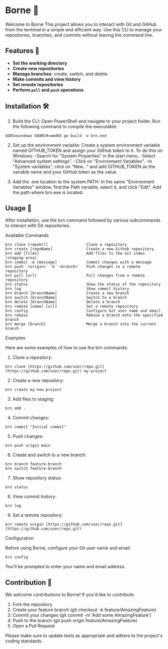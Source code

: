 # Borne 🐙

Welcome to Borne This project allows you to interact with Git and GitHub from the terminal in a simple and efficient way. Use this CLI to manage your repositories, branches, and commits without leaving the command line.

## Features 🌟

- **Set the working directory**
- **Create new repositories**
- **Manage branches**: create, switch, and delete
- **Make commits and view history**
- **Set remote repositories**
- **Perform `pull` and `push` operations**

## Installation 🛠️

1. Build the CLI: Open PowerShell and navigate to your project folder. Run the following command to compile the executable:

```shellscript
GOOS=windows GOARCH=amd64 go build -o brn.exe
```

2. Set up the environment variable: Create a system environment variable named GITHUB_TOKEN and assign your GitHub token to it. To do this on Windows:
   -Search for "System Properties" in the start menu.
   -Select "Advanced system settings".
   -Click on "Environment Variables".
   -In "System variables", click on "New..." and add GITHUB_TOKEN as the variable name and your GitHub token as the value.

3. Add the .exe location to the system PATH: In the same "Environment Variables" window, find the Path variable, select it, and click "Edit". Add the path where brn.exe is located.

## Usage 🚀

After installation, use the brn command followed by various subcommands to interact with Git repositories.

Available Commands

```shellscript
brn clone [repoUrl]                 Clone a repository
brn create [repoName]               Create a new Github repository
brn add [files]                     Add files to the Git index (staging area)
brn commit -m [message]             Commit changes with a message
brn push `<origin>` -b `<branch>`   Push changes to a remote repository
brn pull [url]                      Pull changes from a remote repository
brn status                          Show the status of the repository
brn log                             Show commit history
brn branch [branchName]             Create a new branch
brn switch [branchName]             Switch to a branch
brn delete [branchName]             Delete a branch
brn remote [name] [url]             Set a remote repository
brn config                          Configure Git user name and email
brn rebase                          Rebase a branch onto the specified branch
brn merge [branch]                  Merge a branch into the current branch
```

Examples

Here are some examples of how to use the brn commands:

1. Clone a repository:

```shellscript
brn clone [https://github.com/user/repo.git](https://github.com/user/repo.git) my-project
```

2. Create a new repository:

```shellscript
brn create my-new-project
```

3. Add files to staging:

```shellscript
brn add .
```

4. Commit changes:

```shellscript
brn commit "Initial commit"
```

5. Push changes:

```shellscript
brn push origin main
```

6. Create and switch to a new branch:

```shellscript
brn branch feature-branch
brn switch feature-branch
```

7. Show repository status:

```shellscript
brn status
```

8. View commit history:

```shellscript
brn log
```

9. Set a remote repository:

```shellscript
brn remote origin [https://github.com/user/repo.git](https://github.com/user/repo.git)
```

Configuration

Before using Borne, configure your Git user name and email:

```shellscript
brn config
```

You'll be prompted to enter your name and email address.

## Contribution 🤝

We welcome contributions to Borne! If you'd like to contribute:

1. Fork the repository
2. Create your feature branch (git checkout -b feature/AmazingFeature)
3. Commit your changes (git commit -m 'Add some AmazingFeature')
4. Push to the branch (git push origin feature/AmazingFeature)
5. Open a Pull Request

Please make sure to update tests as appropriate and adhere to the project's coding standards.
